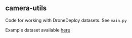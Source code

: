camera-utils
---

Code for working with DroneDeploy datasets. See `main.py`

Example dataset available [here](https://www.dropbox.com/s/69ag4wdzvw6rpwe/PalmSprings.zip?dl=0)
